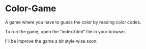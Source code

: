 # Color-Game
A game where you have to guess the color by reading color codes.

To run the game, open the "index.html" file in your browser.

I'll be improve the game a bit style wise soon. 
